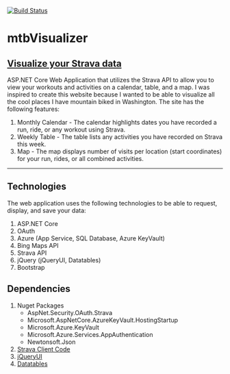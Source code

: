 [![Build Status](https://dev.azure.com/isaacaflores2/mtbVisualizer/_apis/build/status/isaacaflores2.mtbVisualizer?branchName=master)](https://dev.azure.com/isaacaflores2/mtbVisualizer/_build/latest?definitionId=2&branchName=master)
# mtbVisualizer
## [Visualize your Strava data](https://mtbvisualizer.azurewebsites.net/) 
ASP.NET Core Web Application that utilizes the Strava API to allow you to view your workouts and activities on a calendar, table, and a map. 
I was inspired to create this website because I wanted to be able to visualize all the cool places I have mountain biked in Washington. The site has the following features:
1) Monthly Calendar - The calendar highlights dates you have recorded a run, ride, or any workout using Strava. 
2) Weekly Table - The table lists any activities you have recorded on Strava this week. 
3) Map - The map displays number of visits per location (start coordinates) for your run, rides, or all combined activities. 
--- 
## Technologies
The web application uses the following technologies to be able to request, display, and save your data:
1. ASP.NET Core
2. OAuth
3. Azure (App Service, SQL Database, Azure KeyVault)
4. Bing Maps API
5. Strava API
6. jQuery (jQueryUI, Datatables)
7. Bootstrap
## Dependencies 
1. Nuget Packages
    * AspNet.Security.OAuth.Strava
    * Microsoft.AspNetCore.AzureKeyVault.HostingStartup
    * Microsoft.Azure.KeyVault
    * Microsoft.Azure.Services.AppAuthentication
    * Newtonsoft.Json
2. [Strava Client Code](https://developers.strava.com/docs/#client-code)
3. [jQueryUI](https://jqueryui.com/)
4. [Datatables](https://datatables.net/)
